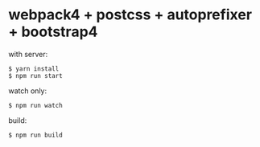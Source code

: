 # webpack4 + postcss + autoprefixer + bootstrap4

with server:

```
$ yarn install
$ npm run start
```

watch only:

```
$ npm run watch
```

build:

```
$ npm run build
```
